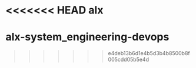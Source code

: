 <<<<<<< HEAD
alx
=======
# alx-system_engineering-devops
>>>>>>> e4deb13b6d1e4b5d3b4b8500b8f005cdd05b5e4d
